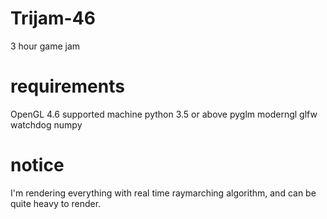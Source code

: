# Trijam-46
3 hour game jam


# requirements
OpenGL 4.6 supported machine
python 3.5 or above
pyglm
moderngl
glfw
watchdog
numpy


# notice
I'm rendering everything with real time raymarching algorithm, and can be quite heavy to render.
